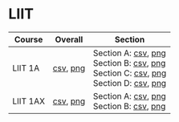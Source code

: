 # LIIT

| Course | Overall | Section |
| ------ | ------- | ------- |
| LIIT 1A | [csv](https://github.com/UCSD-Historical-Enrollment-Data/2023Fall/blob/main/overall/LIIT%201A.csv), [png](https://raw.githubusercontent.com/UCSD-Historical-Enrollment-Data/2023Fall/main/plot_overall/LIIT%201A.png) | Section A: [csv](https://github.com/UCSD-Historical-Enrollment-Data/2023Fall/blob/main/section/LIIT%201A_A.csv), [png](https://raw.githubusercontent.com/UCSD-Historical-Enrollment-Data/2023Fall/main/plot_section/LIIT%201A_A.png)<br>Section B: [csv](https://github.com/UCSD-Historical-Enrollment-Data/2023Fall/blob/main/section/LIIT%201A_B.csv), [png](https://raw.githubusercontent.com/UCSD-Historical-Enrollment-Data/2023Fall/main/plot_section/LIIT%201A_B.png)<br>Section C: [csv](https://github.com/UCSD-Historical-Enrollment-Data/2023Fall/blob/main/section/LIIT%201A_C.csv), [png](https://raw.githubusercontent.com/UCSD-Historical-Enrollment-Data/2023Fall/main/plot_section/LIIT%201A_C.png)<br>Section D: [csv](https://github.com/UCSD-Historical-Enrollment-Data/2023Fall/blob/main/section/LIIT%201A_D.csv), [png](https://raw.githubusercontent.com/UCSD-Historical-Enrollment-Data/2023Fall/main/plot_section/LIIT%201A_D.png) |
| LIIT 1AX | [csv](https://github.com/UCSD-Historical-Enrollment-Data/2023Fall/blob/main/overall/LIIT%201AX.csv), [png](https://raw.githubusercontent.com/UCSD-Historical-Enrollment-Data/2023Fall/main/plot_overall/LIIT%201AX.png) | Section A: [csv](https://github.com/UCSD-Historical-Enrollment-Data/2023Fall/blob/main/section/LIIT%201AX_A.csv), [png](https://raw.githubusercontent.com/UCSD-Historical-Enrollment-Data/2023Fall/main/plot_section/LIIT%201AX_A.png)<br>Section B: [csv](https://github.com/UCSD-Historical-Enrollment-Data/2023Fall/blob/main/section/LIIT%201AX_B.csv), [png](https://raw.githubusercontent.com/UCSD-Historical-Enrollment-Data/2023Fall/main/plot_section/LIIT%201AX_B.png) |
